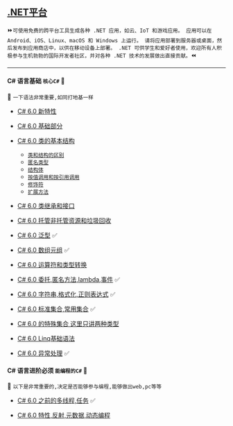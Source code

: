 [.NET平台](https://docs.microsoft.com/zh-cn/dotnet/) 
----
 :fast_forward:`可使用免费的跨平台工具生成各种 .NET 应用，如云、IoT 和游戏应用。 应用可以在 Android、iOS、Linux、macOS 和 Windows 上运行。 请将应用部署到服务器或桌面，然后发布到应用商店中，以供在移动设备上部署。 .NET 可供学生和爱好者使用，欢迎所有人积极参与生机勃勃的国际开发者社区，并对各种 .NET 技术的发展做出直接贡献。`:rewind:

----
#### C# 语言基础  `核心C#` :100: 
:maple_leaf: `一下语法非常重要,如同打地基一样`
 * [C# 6.0 新特性](https://github.com/kickgod/ProgramingLanguage/blob/master/CSharp/Basic/CSharpSixNewcharacteristic.md)
 
 * [C# 6.0 基础部分](https://github.com/kickgod/ProgramingLanguage/blob/master/CSharp/Basic/Csharpe6ClassBefore.md)
 
 * [C# 6.0 类的基本结构](https://github.com/kickgod/ProgramingLanguage/blob/master/CSharp/Basic/Csharpe6ClassBasic.md)
    * [`类和结构的区别`](https://github.com/kickgod/ProgramingLanguage/blob/master/CSharp/Basic/Csharpe6ClassBasic.md#ClassStructDifference)
    * [`匿名类型`](https://github.com/kickgod/ProgramingLanguage/blob/master/CSharp/Basic/Csharpe6ClassBasic.md#AnonymousType)
    * [`结构体`](https://github.com/kickgod/ProgramingLanguage/blob/master/CSharp/Basic/Csharpe6ClassBasic.md#Structure)
    * [`按值调用和按引用调用`](https://github.com/kickgod/ProgramingLanguage/blob/master/CSharp/Basic/Csharpe6ClassBasic.md#CallByValueAndByReference)
    * [`修饰符`](https://github.com/kickgod/ProgramingLanguage/blob/master/CSharp/Basic/Csharpe6ClassBasic.md#ClassStructDifference)
    * [`扩展方法`](https://github.com/kickgod/ProgramingLanguage/blob/master/CSharp/Basic/Csharpe6ClassBasic.md#ExtensionMethod)
 * [C# 6.0 类继承和接口](https://github.com/kickgod/ProgramingLanguage/blob/master/CSharp/Basic/Csharpe6ClassInheritance.md)
 
 * [C# 6.0 托管非托管资源和垃圾回收](https://github.com/kickgod/ProgramingLanguage/blob/master/CSharp/Basic/CsharpeMemoryManger.md#StrongAndWeakReference)

* [C# 6.0 泛型](https://github.com/kickgod/ProgramingLanguage/blob/master/CSharp/Basic/Csharpe6Generic01.md) :white_check_mark:

* [C# 6.0 数组元组](https://github.com/kickgod/ProgramingLanguage/blob/master/CSharp/Basic/Csharpe6ArrayTuple.md) :white_check_mark:

* [C# 6.0 运算符和类型转换](https://github.com/kickgod/ProgramingLanguage/blob/master/CSharp/Basic/Csharpe6OperatorConversion.md)

* [C# 6.0 委托,匿名方法,lambda,事件](https://github.com/kickgod/ProgramingLanguage/blob/master/CSharp/Basic/Csharpe6CommissionExpressionEvent.md)
:white_check_mark:

* [C# 6.0 字符串,格式化,正则表达式](https://github.com/kickgod/ProgramingLanguage/blob/master/CSharp/Basic/CsharpeStringRegular.md)
:white_check_mark:

* [C# 6.0 标准集合,常用集合](https://github.com/kickgod/ProgramingLanguage/blob/master/CSharp/Basic/Csharpe6Collection01.md)
:white_check_mark:

* [C# 6.0 的特殊集合 这里只讲两种类型](https://github.com/kickgod/ProgramingLanguage/blob/master/CSharp/Basic/Csharpe6Collection02.md)

* [C# 6.0 Linq基础语法](https://github.com/kickgod/ProgramingLanguage/blob/master/CSharp/Basic/Csharpe6Linq01.md)

* [C# 6.0 异常处理](https://github.com/kickgod/ProgramingLanguage/blob/master/CSharp/Basic/Csharpe6Exception01.md)
:white_check_mark:

#### C# 语言进阶必须  `能编程的C#` 	:whale2:
:maple_leaf: `以下是非常重要的,决定是否能够参与编程,能够做出web,pc等等`

* [	C# 6.0 之前的多线程,任务](https://github.com/kickgod/ProgramingLanguage/blob/master/CSharp/Basic/Charpe6ThreadingCoding.md)
:white_check_mark:

* [	C# 6.0 特性,反射,元数据,动态编程](https://github.com/kickgod/ProgramingLanguage/blob/master/CSharp/Basic/Charpe6CharacteristicreflectionMetadata.md)














